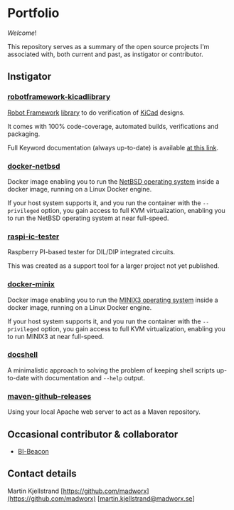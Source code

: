 # Portfolio

*Welcome*!

This repository serves as a summary of the open source projects I'm associated with, both current and past, as instigator or contributor.

## Instigator

### [robotframework-kicadlibrary](https://github.com/madworx/robotframework-kicadlibrary)

[Robot Framework](https://robotframework.org/) [library](https://robotframework.org/#libraries) to do verification of [KiCad](http://kicad-pcb.org/) designs.

It comes with 100% code-coverage, automated builds, verifications and packaging.

Full Keyword documentation (always up-to-date) is available [at this link](https://madworx.github.io/robotframework-kicadlibrary/KiCadLibrary.html).

### [docker-netbsd](https://github.com/madworx/docker-netbsd)

Docker image enabling you to run the [NetBSD operating system](https://www.netbsd.org/) inside a docker image, running on a Linux Docker engine.

If your host system supports it, and you run the container with the `--privileged` option, you gain access to full KVM virtualization, enabling you to run the NetBSD operating system at near full-speed.

### [raspi-ic-tester](https://github.com/madworx/raspi-ic-tester)

Raspberry PI-based tester for DIL/DIP integrated circuits.

This was created as a support tool for a larger project not yet published.

### [docker-minix](https://github.com/madworx/docker-minix)

Docker image enabling you to run the [MINIX3 operating system](https://www.minix3.org/) inside a docker image, running on a Linux Docker engine.

If your host system supports it, and you run the container with the `--privileged` option, you gain access to full KVM virtualization, enabling you to run MINIX3 at near full-speed.

### [docshell](https://github.com/madworx/docshell)

A minimalistic approach to solving the problem of keeping shell scripts up-to-date with documentation and `--help` output.

### [maven-github-releases](https://github.com/madworx/maven-github-releases)

Using your local Apache web server to act as a Maven repository.

## Occasional contributor & collaborator

* [BI-Beacon](https://github.com/BI-Beacon)

## Contact details

Martin Kjellstrand
[https://github.com/madworx](https://github.com/madworx)
[martin.kjellstrand@madworx.se]
